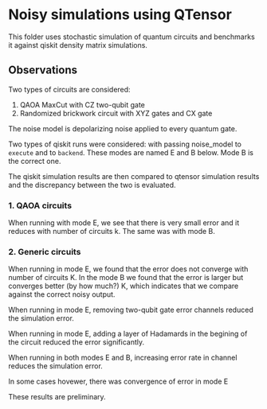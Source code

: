 # Noisy simulations using QTensor

This folder uses stochastic simulation of quantum circuits
and benchmarks it against qiskit density matrix simulations.


## Observations

Two types of circuits are considered:

1. QAOA MaxCut with CZ two-qubit gate
2. Randomized brickwork circuit with XYZ gates and CX gate

The noise model is depolarizing noise applied to every quantum gate.

Two types of qiskit runs were considered: with passing noise_model to `execute` and to `backend`. These modes are named E and B below.
Mode B is the correct one.

The qiskit simulation results are then compared to qtensor simulation results and the discrepancy between the two is evaluated.

### 1. QAOA circuits

When running with mode E, we see that there is very small error and it reduces with number of circuits k. The same was with mode B.

### 2. Generic circuits

When running in mode E, we found that the error does not converge with number of circuits K. 
In the mode B we found that the error is larger but converges better (by how much?) K, which indicates that we compare against the correct noisy output.

When running in mode E, removing two-qubit gate error channels reduced the simulation error.

When running in mode E, adding a layer of Hadamards in the begining of the circuit reduced the error significantly.

When running in both modes E and B, increasing error rate in channel reduces the simulation error.

In some cases hovewer, there was convergence of error in mode E

These results are preliminary.
